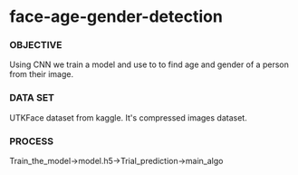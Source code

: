 # face-age-gender-detection

### OBJECTIVE
Using CNN we train a model and use to to find age and gender of a person from their image.

### DATA SET
UTKFace dataset from kaggle. It's compressed images dataset.

### PROCESS
Train_the_model->model.h5->Trial_prediction->main_algo
